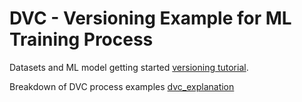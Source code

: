 # DVC - Versioning Example for ML Training Process

Datasets and ML model getting started
[versioning tutorial](https://dvc.org/doc/tutorials/versioning).

Breakdown of DVC process examples
[dvc_explanation](https://towardsdatascience.com/data-and-machine-learning-model-versioning-with-dvc-34fdadd06b15)

